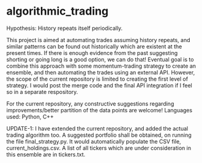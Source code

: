 # algorithmic_trading
 Hypothesis: History repeats itself periodically.
 
This project is aimed at automating trades assuming history repeats, and similar patterns can be found out historically
which are existent at the present times. If there is enough evidence from the past suggesting shorting or going long is
a good option, we can do that!
Eventual goal is to combine this approach with some momentum-trading strategy to create an ensemble, and then automating
the trades using an external API.
However, the scope of the current repository is limited to creating the first level of strategy. I would post the merge 
code and the final API integration if I feel so in a separate respository.

For the current repository, any constructive suggestions regarding improvements/better partition of the data points are
welcome!
Languages used: Python, C++


UPDATE-1:
I have extended the current repository, and added the actual trading algorithm too. A suggested portfolio shall be
obtained, on running the file final_strategy.py. It would automatically populate the CSV file, current_holdings.csv.
A list of all tickers which are under consideration in this ensemble are in tickers.txt.
